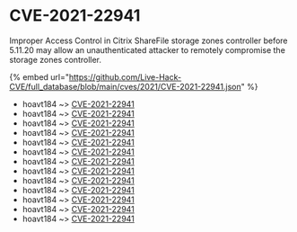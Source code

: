 # CVE-2021-22941

Improper Access Control in Citrix ShareFile storage zones controller before 5.11.20 may allow an unauthenticated attacker to remotely compromise the storage zones controller.

{% embed url="https://github.com/Live-Hack-CVE/full_database/blob/main/cves/2021/CVE-2021-22941.json" %}


* hoavt184 ~> [CVE-2021-22941](https://www.alice-snow.ru/2021/database/cve-2021-22941/cve-2021-22941-hoavt184)
* hoavt184 ~> [CVE-2021-22941](https://www.alice-snow.ru/2021/database/cve-2021-22941/cve-2021-22941-hoavt184)
* hoavt184 ~> [CVE-2021-22941](https://www.alice-snow.ru/2021/database/cve-2021-22941/cve-2021-22941-hoavt184)
* hoavt184 ~> [CVE-2021-22941](https://www.alice-snow.ru/2021/database/cve-2021-22941/cve-2021-22941-hoavt184)
* hoavt184 ~> [CVE-2021-22941](https://www.alice-snow.ru/2021/database/cve-2021-22941/cve-2021-22941-hoavt184)
* hoavt184 ~> [CVE-2021-22941](https://www.alice-snow.ru/2021/database/cve-2021-22941/cve-2021-22941-hoavt184)
* hoavt184 ~> [CVE-2021-22941](https://www.alice-snow.ru/2021/database/cve-2021-22941/cve-2021-22941-hoavt184)
* hoavt184 ~> [CVE-2021-22941](https://www.alice-snow.ru/2021/database/cve-2021-22941/cve-2021-22941-hoavt184)
* hoavt184 ~> [CVE-2021-22941](https://www.alice-snow.ru/2021/database/cve-2021-22941/cve-2021-22941-hoavt184)
* hoavt184 ~> [CVE-2021-22941](https://www.alice-snow.ru/2021/database/cve-2021-22941/cve-2021-22941-hoavt184)
* hoavt184 ~> [CVE-2021-22941](https://www.alice-snow.ru/2021/database/cve-2021-22941/cve-2021-22941-hoavt184)
* hoavt184 ~> [CVE-2021-22941](https://www.alice-snow.ru/2021/database/cve-2021-22941/cve-2021-22941-hoavt184)
* hoavt184 ~> [CVE-2021-22941](https://www.alice-snow.ru/2021/database/cve-2021-22941/cve-2021-22941-hoavt184)